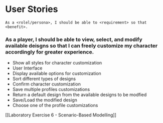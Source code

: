 # User Stories
`As a <rolel/persona>, I should be able to <requirement> so that <benefit>.`

### As a **player**, I should be able to **view, select, and modify available deisgns** so that **I can freely customize my character accordingly for greater experience**.
- Show all styles for character customization
- User Interface
- Display available options for customization
- Sort different types of designs
- Confirm character customization
- Save multiple profiles customizations
- Return a default design from the available designs to be modfied
- Save/Load the modified design
- Choose one of the profile customizations

[[Laboratory Exercise 6 - Scenario-Based Modelling]]